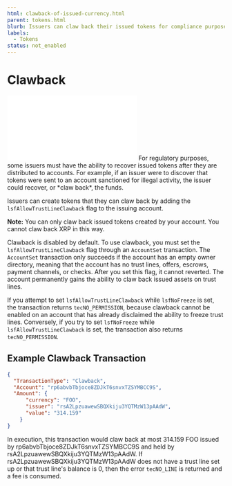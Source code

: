 ```yaml
---
html: clawback-of-issued-currency.html
parent: tokens.html
blurb: Issuers can claw back their issued tokens for compliance purposes.
labels:
  - Tokens
status: not_enabled
---
```

# Clawback
<embed src="/snippets/_clawback-disclaimer.md" />
For regulatory purposes, some issuers must have the ability to recover issued tokens after they are distributed to accounts. For example, if an issuer were to discover that tokens were sent to an account sanctioned for illegal activity, the issuer could recover, or *claw back*, the funds.

Issuers can create tokens that they can claw back by adding the `lsfAllowTrustLineClawback` flag to the issuing account.

**Note:** You can only claw back issued tokens created by your account. You cannot claw back XRP in this way.

Clawback is disabled by default. To use clawback, you must set the `lsfAllowTrustLineClawback` flag through an `AccountSet` transaction. The `AccountSet` transaction only succeeds if the account has an empty owner directory, meaning that the account has no trust lines, offers, escrows, payment channels, or checks. After you set this flag, it cannot reverted. The account permanently gains the ability to claw back issued assets on trust lines.

If you attempt to set `lsfAllowTrustLineClawback` while `lsfNoFreeze` is set, the transaction returns `tecNO_PERMISSION`, because clawback cannot be enabled on an account that has already disclaimed the ability to freeze trust lines. 
Conversely, if you try to set `lsfNoFreeze` while `lsfAllowTrustLineClawback` is set, the transaction also returns `tecNO_PERMISSION`.

## Example Clawback Transaction

```json
{
  "TransactionType": "Clawback",
  "Account": "rp6abvbTbjoce8ZDJkT6snvxTZSYMBCC9S",
  "Amount": {
      "currency": "FOO",
      "issuer": "rsA2LpzuawewSBQXkiju3YQTMzW13pAAdW",
      "value": "314.159"
    }
}
```

In execution, this transaction would claw back at most 314.159 FOO issued by rp6abvbTbjoce8ZDJkT6snvxTZSYMBCC9S and held by rsA2LpzuawewSBQXkiju3YQTMzW13pAAdW. If rsA2LpzuawewSBQXkiju3YQTMzW13pAAdW does not have a trust line set up or that trust line's balance is 0, then the error `tecNO_LINE` is returned and a fee is consumed.
